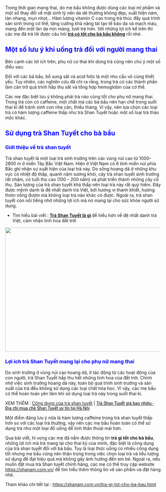 <p>Trong thời gian mang thai, do mẹ bầu không được dùng các loại mĩ phẩm và một số thay đổi về mặt sinh lý nên da dẻ thường không đẹp, xuất hiện nám, tàn nhang, mụn nhọt&hellip; Hàm lượng vitamin C cao trong trà thúc đẩy quá trình sản sinh trong cơ thể, tăng cường khả năng tái tạo tế bào da và mạch máu, mang đến một làn da mịn màng, tươi trẻ hơn. Với những lợi ích kể trên thì các mẹ đã trả lời được câu hỏi <a href="https://github.com/shanamtra/tra-nao-tot-cho-ba-bau.html/"><strong>trà có tốt cho bà bầu không</strong></a> rồi nhé.</p>

<h2><span style="color:#0000ff"><strong>Một số lưu ý khi uống trà đối với người mang thai</strong></span></h2>

<p>Bên cạnh các lợi ích trên, phụ nữ có thai khi dùng trà cũng nên chú ý một số điều sau:</p>

<p>Đối với các bà bầu, bổ sung sắt và acid folic là một nhu cầu vô cùng thiết yếu. Tuy nhiên, các nghiên cứu đã chỉ ra rằng, trong trà có các thành phần làm cản trở quá trình hấp thụ sắt và tổng hợp hemoglobin của cơ thể.</p>

<p>Các mẹ đặc biệt lưu ý không phải trà nào cũng tốt cho phụ nữ mang thai. Trong trà còn có caffeine, một chất mà các bà bầu nên hạn chế trong suốt thai kì để tránh sinh con nhẹ cân, thiếu tháng. Vì vậy, nên lựa chọn các loại trà có hàm lượng caffeine thấp như trà Shan Tuyết hoặc một số loại trà thảo mộc khác.&nbsp;</p>

<h2><span style="color:#0000ff"><strong>Sử dụng trà Shan Tuyết cho bà bầu</strong></span></h2>

<h3><span style="color:#0000ff">Giới thiệu về trà shan tuyết</span></h3>

<p>Trà shan tuyết là một loại trà sinh trưởng trên các vùng núi cao từ 1000-2800 m ở miền Tây Bắc Việt Nam. Hiện ở Việt Nam có 6 tỉnh miền núi phía Bắc ghi nhận sự xuất hiện của loại trà này. Do sống hoang dã ở những khu vực có nhiệt độ thấp, quanh năm sương khói, cây trà shan tuyết sinh trưởng rất chậm, có tuổi thọ cao (100 &ndash; 200 năm) và phát triển thành những cây cổ thụ. Sản lượng của trà shan tuyết khá thấp nên loại trà này rất quý hiếm. Đây được mệnh danh là đệ nhất danh trà Việt, bởi hương vị thanh khiết, hương thơm nồng đượm mà không loại trà nào khác có được. Ngoài ra, trà shan tuyết còn nổi tiếng nhờ những lợi ích mà nó mang lại cho sức khỏe người sử dụng.</p>

<ul>
	<li>Tìm hiểu bài viết : <strong><a href="https://shanam.com.vn/tra-shan-tuyet.html">Trà Shan Tuyết là gì</a>&nbsp;</strong>để hiểu hơn về đệ nhất danh trà Việt, cảm nhận tinh hoa đất trời</li>
</ul>

<p><img alt="" class="aligncenter size-full wp-image-163" src="https://shanam.com.vn/wp-content/uploads/2018/08/tra-truc-shanam.jpg" style="height:400px; width:600px" /></p>

<h3><span style="color:#0000ff">Lợi ích trà Shan Tuyết mang lại cho phụ nữ mang thai</span></h3>

<p>Do sinh trưởng ở vùng núi cao hoang dã, ít tác động từ các hoạt động của con người, trà Shan Tuyết hấp thu hết những tinh hoa của đất trời. Chính nhờ việc sinh trưởng hoang dã này, toàn bộ quá trình sinh trưởng và sản xuất của trà đều không sử dụng các loại chất hóa học. Vì vậy, các mẹ bầu có thể hoàn toàn yên tâm khi sử dụng loại trà này trong suốt thai kì.</p>

<p>XEM THÊM : <a href="https://shanam.com.vn/cong-dung-tra-shan-tuyet.html">Công dụng của trà shan tuyết</a> | <a href="https://github.com/shanamtra/tra-shan-tuyen-gia-bao-nhieu-mua-o-dau.html/"><span style="color:rgb(0, 0, 0); font-family:roboto,robotodraft,helvetica,arial,sans-serif">Trà Shan Tuyết giá bao nhiêu - Địa chỉ mua chè Shan Tuyết uy tín tại Hà Nội</span></a></p>

<p>Một điểm đáng lưu ý nữa là hàm lượng caffeine trong trà shan tuyết thấp hơn so với các loại trà thường, vậy nên các mẹ bầu hoàn toàn có thể sử dụng trà như một loại đồ uống để tinh thần thoải mái hơn.</p>

<p>Qua bài viết, hi vọng các mẹ đã nắm được thông tin <strong>trà gì tốt cho bà bầu</strong>, những lợi ích mà trà mang lại cho thai kỳ của mình, đặc biệt là công dụng của trà shan tuyết đối với bà bầu. Tuy là loại thức uống có nhiều công dụng tốt nhưng mẹ bầu cũng nên thận trọng trong việc chọn loại trà và liều lượng sử dụng để đạt hiệu quả mà không gây ảnh hưởng đến em bé. Ngoài ra, nếu muốn đặt mua trà Shan tuyết chính hãng, các mẹ có thể truy cập website<a href="http://shanam.vn/"> https://shanam.com.vn/</a> để tìm hiểu thêm thông tin về sản phẩm và đặt hàng nhé.</p>

<p>Tham khảo chi tiết tại :&nbsp;<a href="https://shanam.com.vn/tra-gi-tot-cho-ba-bau.html">https://shanam.com.vn/tra-gi-tot-cho-ba-bau.html</a></p>

